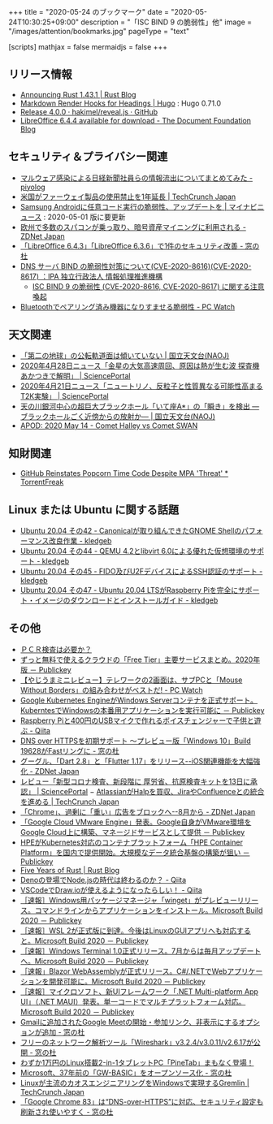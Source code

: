 +++
title = "2020-05-24 のブックマーク"
date =  "2020-05-24T10:30:25+09:00"
description = "「ISC BIND 9 の脆弱性」他"
image = "/images/attention/bookmarks.jpg"
pageType = "text"

[scripts]
  mathjax = false
  mermaidjs = false
+++

## リリース情報

- [Announcing Rust 1.43.1 | Rust Blog](https://blog.rust-lang.org/2020/05/07/Rust.1.43.1.html)
- [Markdown Render Hooks for Headings | Hugo](https://gohugo.io/news/0.71.0-relnotes/) : Hugo 0.71.0
- [Release 4.0.0 · hakimel/reveal.js · GitHub](https://github.com/hakimel/reveal.js/releases/tag/4.0.0)
- [LibreOffice 6.4.4 available for download - The Document Foundation Blog](https://blog.documentfoundation.org/blog/2020/05/21/libreoffice-644/)

## セキュリティ＆プライバシー関連

- [マルウェア感染による日経新聞社員らの情報流出についてまとめてみた - piyolog](https://piyolog.hatenadiary.jp/entry/2020/05/13/174643)
- [米国がファーウェイ製品の使用禁止を1年延長  |  TechCrunch Japan](https://jp.techcrunch.com/2020/05/15/2020-05-14-trump-adds-another-year-to-huawei-zte-ban/)
- [Samsung Androidに任意コード実行の脆弱性、アップデートを | マイナビニュース](https://news.mynavi.jp/article/20200517-1036720/) : 2020-05-01 版に要更新
- [欧州で多数のスパコンが乗っ取り、暗号資産マイニングに利用される - ZDNet Japan](https://japan.zdnet.com/article/35153915/)
- [「LibreOffice 6.4.3」「LibreOffice 6.3.6」で1件のセキュリティ改善 - 窓の杜](https://forest.watch.impress.co.jp/docs/news/1253184.html)
- [DNS サーバ BIND の脆弱性対策について(CVE-2020-8616)(CVE-2020-8617) ：IPA 独立行政法人 情報処理推進機構](https://www.ipa.go.jp/security/ciadr/vul/alert20200520.html)
    - [ISC BIND 9 の脆弱性 (CVE-2020-8616, CVE-2020-8617) に関する注意喚起](https://www.jpcert.or.jp/at/2020/at200023.html)
- [Bluetoothでペアリング済み機器になりすませる脆弱性  - PC Watch](https://pc.watch.impress.co.jp/docs/news/1253661.html)

## 天文関連

- [「第二の地球」の公転軌道面は傾いていない | 国立天文台(NAOJ)](https://www.nao.ac.jp/news/science/2020/20200514-abc.html)
- [2020年4月28日ニュース「金星の大気高速周回、原因は熱が生む波 探査機あかつきで解明」 | SciencePortal](https://scienceportal.jst.go.jp/news/newsflash_review/newsflash/2020/04/20200428_01.html)
- [2020年4月21日ニュース「ニュートリノ、反粒子と性質異なる可能性高まる T2K実験」 | SciencePortal](https://scienceportal.jst.go.jp/news/newsflash_review/newsflash/2020/04/20200421_01.html)
- [天の川銀河中心の超巨大ブラックホール「いて座A*」の「瞬き」を検出 ―ブラックホールごく近傍からの放射か― | 国立天文台(NAOJ)](https://www.nao.ac.jp/news/science/2020/20200511-alma.html)
- [APOD: 2020 May 14 - Comet Halley vs Comet SWAN](https://apod.nasa.gov/apod/ap200514.html)

## 知財関連

- [GitHub Reinstates Popcorn Time Code Despite MPA 'Threat' * TorrentFreak](https://torrentfreak.com/github-reinstates-popcorn-time-code-despite-mpa-threat-200520/)

## Linux または Ubuntu に関する話題

- [Ubuntu 20.04 その42 - Canonicalが取り組んできたGNOME Shellのパフォーマンス改良作業 - kledgeb](https://kledgeb.blogspot.com/2020/05/ubuntu-2004-42-canonicalgnome-shell.html)
- [Ubuntu 20.04 その44 - QEMU 4.2とlibvirt 6.0による優れた仮想環境のサポート - kledgeb](https://kledgeb.blogspot.com/2020/05/ubuntu-2004-44-qemu-42libvirt-60.html)
- [Ubuntu 20.04 その45 - FIDO及びU2FデバイスによるSSH認証のサポート - kledgeb](https://kledgeb.blogspot.com/2020/05/ubuntu-2004-45-fidou2fssh.html)
- [Ubuntu 20.04 その47 - Ubuntu 20.04 LTSがRaspberry Piを完全にサポート・イメージのダウンロードとインストールガイド  - kledgeb](https://kledgeb.blogspot.com/2020/05/ubuntu-2004-47-ubuntu-2004-ltsraspberry.html)

## その他

- [ＰＣＲ検査は必要か？](https://www.yushoukai.org/blog/pcr)
- [ずっと無料で使えるクラウドの「Free Tier」主要サービスまとめ。2020年版 － Publickey](https://www.publickey1.jp/blog/20/free_tier2020.html)
- [【やじうまミニレビュー】テレワークの2画面は、サブPCと「Mouse Without Borders」の組み合わせがベストだ!  - PC Watch](https://pc.watch.impress.co.jp/docs/column/yajiuma-mini-review/1252/116/index.html)
- [Google Kubernetes EngineがWindows Serverコンテナを正式サポート。KuberntesでWindowsの本番用アプリケーションを実行可能に － Publickey](https://www.publickey1.jp/blog/20/google_kubernetes_enginewindows_serverkubernteswindows.html)
- [Raspberry Piと400円のUSBマイクで作れるボイスチェンジャーで子供と遊ぶ - Qiita](https://qiita.com/Nabeshin/items/5a904fe0baf76a9bf651)
- [DNS over HTTPSを初期サポート ～プレビュー版「Windows 10」Build 19628がFastリングに - 窓の杜](https://forest.watch.impress.co.jp/docs/news/1252334.html)
- [グーグル、「Dart 2.8」と「Flutter 1.17」をリリース--iOS関連機能を大幅強化 - ZDNet Japan](https://japan.zdnet.com/article/35153403/)
- [レビュー「新型コロナ検査、新段階に 厚労省、抗原検査キットを13日に承認」 | SciencePortal](https://scienceportal.jst.go.jp/news/newsflash_review/review/2020/05/20200512_01.html)
− [AtlassianがHalpを買収、JiraやConfluenceとの統合を進める  |  TechCrunch Japan](https://jp.techcrunch.com/2020/05/15/2020-05-12-atlassian-acquires-halp-to-bring-slack-integration-to-the-forefront/)
- [「Chrome」、過剰に「重い」広告をブロックへ--8月から - ZDNet Japan](https://japan.zdnet.com/article/35153802/)
- [「Google Cloud VMware Engine」発表。Google自身がVMware環境をGoogle Cloud上に構築、マネージドサービスとして提供 － Publickey](https://www.publickey1.jp/blog/20/google_cloud_vmware_enginegooglevmwaregoogle_cloud.html)
- [HPEがKubernetes対応のコンテナプラットフォーム「HPE Container Platform」を国内で提供開始。大規模なデータ統合基盤の構築が狙い － Publickey](https://www.publickey1.jp/blog/20/hpekuberneteshpe_container_platform.html)
- [Five Years of Rust | Rust Blog](https://blog.rust-lang.org/2020/05/15/five-years-of-rust.html)
- [Denoの登場でNode.jsの時代は終わるのか？ - Qiita](https://qiita.com/so99ynoodles/items/c3ba2a528052827e3b3c)
- [VSCodeでDraw.ioが使えるようになったらしい！ - Qiita](https://qiita.com/riku-shiru/items/5ab7c5aecdfea323ec4e)
- [［速報］Windows用パッケージマネージャ「winget」がプレビューリリース。コマンドラインからアプリケーションをインストール。Microsoft Build 2020 － Publickey](https://www.publickey1.jp/blog/20/windowswingetmicrosoft_build_2020.html)
- [［速報］WSL 2が正式版に到達。今後はLinuxのGUIアプリへも対応すると。Microsoft Build 2020 － Publickey](https://www.publickey1.jp/blog/20/wsl_2linuxguimicrosoft_build_2020.html)
- [［速報］Windows Terminal 1.0正式リリース。7月からは毎月アップデートへ。Microsoft Build 2020 － Publickey](https://www.publickey1.jp/blog/20/windows_terminal_107microsoft_build_2020.html)
- [［速報」Blazor WebAssemblyが正式リリース。C#/.NETでWebアプリケーションを開発可能に。Microsoft Build 2020 － Publickey](https://www.publickey1.jp/blog/20/blazor_webassemblycnetwebmicrosoft_build_2020.html)
- [［速報］マイクロソフト、新UIフレームワーク「.NET Multi-platform App UI」（.NET MAUI）発表。単一コードでマルチプラットフォーム対応。Microsoft Build 2020 － Publickey](https://www.publickey1.jp/blog/20/uinet_multi-platform_app_uinet_mauimicrosoft_build_2020.html)
- [Gmailに追加されたGoogle Meetの開始・参加リンク、非表示にするオプションが追加 - 窓の杜](https://forest.watch.impress.co.jp/docs/news/1253780.html)
- [フリーのネットワーク解析ツール「Wireshark」v3.2.4/v3.0.11/v2.6.17が公開 - 窓の杜](https://forest.watch.impress.co.jp/docs/news/1253605.html)
- [わずか1万円のLinux搭載2-in-1タブレットPC「PineTab」まもなく登場！](https://daily-gadget.net/2020/05/16/post-15100/)
- [Microsoft、37年前の「GW-BASIC」をオープンソース化 - 窓の杜](https://forest.watch.impress.co.jp/docs/news/1254062.html)
- [Linuxが主流のカオスエンジニアリングをWindowsで実現するGremlin  |  TechCrunch Japan](https://jp.techcrunch.com/2020/05/22/2020-05-19-gremlin-brings-chaos-engineering-to-windows-platform/)
- [「Google Chrome 83」は“DNS-over-HTTPS”に対応、セキュリティ設定も刷新され使いやすく - 窓の杜](https://forest.watch.impress.co.jp/docs/news/1254219.html)

